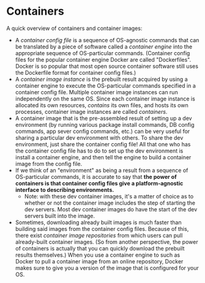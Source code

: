 # Containers

A quick overview of containers and container images:

- A *container config file* is a sequence of OS-agnostic commands that can be translated by a piece of software called a *container engine* into the appropriate sequence of OS-particular commands. (Container config files for the popular container engine Docker are called "Dockerfiles". Docker is so popular that most open source container software still uses the Dockerfile format for container config files.)
- A *container image instance* is the prebuilt result acquired by using a container engine to execute the OS-particular commands specified in a container config file. Multiple container image instances can run independently on the same OS. Since each container image instance is allocated its own resources, *contains* its own files, and hosts its own processes, container image instances are called *containers*.  
- A container image that is the pre-assembled result of setting up a dev environment (by running various package install commands, DB config commands, app sever config commands, etc.) can be very useful for sharing a particular dev environment with others. To share the dev environment, just share the container config file! All that one who has the container config file has to do to set up the dev environment is install a container engine, and then tell the engine to build a container image from the config file.
- If we think of an "environment" as being a result from a sequence of OS-particular commands, it is accurate to say that **the power of containers is that container config files give a platform-agnostic interface to describing environments.** 
  - Note: with these dev container images, it's a matter of choice as to whether or not the container image includes the step of starting the dev servers. Most dev container images do have the start of the dev servers built into the image.
- Sometimes, downloading already built images is much faster than building said images from the container config files. Because of this, there exist *container image repositories* from which users can pull already-built container images. (So from another perspective, the power of containers is actually that you can quickly download the prebuilt results themselves.) When you use a container engine to such as Docker to pull a container image from an online repository, Docker makes sure to give you a version of the image that is configured for your OS.

